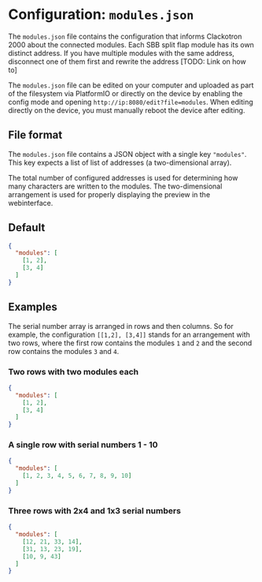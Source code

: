 # Configuration: `modules.json`
The `modules.json` file contains the configuration that informs Clackotron 2000 about the connected modules. Each SBB split flap module has its own distinct address. If you have multiple modules with the same address, disconnect one of them first and rewrite the address [TODO: Link on how to]

The `modules.json` file can be edited on your computer and uploaded as part of the filesystem via PlatformIO or directly on the device by enabling the config mode and opening `http://ip:8080/edit?file=modules`. When editing directly on the device, you must manually reboot the device after editing.

## File format
The `modules.json` file contains a JSON object with a single key `"modules"`. This key expects a list of list of addresses (a two-dimensional array).

The total number of configured addresses is used for determining how many characters are written to the modules. The two-dimensional arrangement is used for properly displaying the preview in the webinterface.

## Default
```json
{
  "modules": [
    [1, 2],
    [3, 4]
  ]
}
```

## Examples
The serial number array is arranged in rows and then columns. So for example, the configuration `[[1,2], [3,4]]` stands for an arrangement with two rows, where the first row contains the modules `1` and `2` and the second row contains the modules `3` and `4`.

### Two rows with two modules each
```json
{
  "modules": [
    [1, 2],
    [3, 4]
  ]
}
```

### A single row with serial numbers 1 - 10
```json
{
  "modules": [
    [1, 2, 3, 4, 5, 6, 7, 8, 9, 10]
  ]
}
```

### Three rows with 2x4 and 1x3 serial numbers
```json
{
  "modules": [
    [12, 21, 33, 14],
    [31, 13, 23, 19],
    [10, 9, 43]
  ]
}
```


